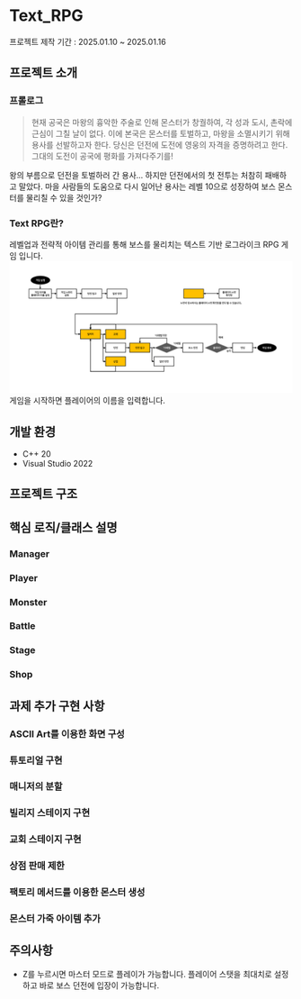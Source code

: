 # Text_RPG
프로젝트 제작 기간 : 2025.01.10 ~ 2025.01.16


## 프로젝트 소개


### 프롤로그
> 현재 공국은 마왕의 흉악한 주술로 인해 몬스터가 창궐하여, 각 성과 도시, 촌락에 근심이 그칠 날이 없다. 이에 본국은 몬스터를 토벌하고, 마왕을 소멸시키기 위해 용사를 선발하고자 한다. 당신은 던전에 도전에 영웅의 자격을 증명하려고 한다. 그대의 도전이 공국에 평화를 가져다주기를!


왕의 부름으로 던전을 토벌하러 간 용사...
하지만 던전에서의 첫 전투는 처참히 패배하고 말았다.
마을 사람들의 도움으로 다시 일어난 용사는 레벨 10으로 성장하여 보스 몬스터를 물리칠 수 있을 것인가?

### Text RPG란?
레벨업과 전략적 아이템 관리를 통해 보스를 물리치는 텍스트 기반 로그라이크 RPG 게임 입니다.
![GameStructureDiagram](https://github.com/solie75/Text_RPG/blob/main/Game%20Structure%20Diagram.png)
게임을 시작하면 플레이어의 이름을 입력합니다.

## 개발 환경
* C++ 20
* Visual Studio 2022

## 프로젝트 구조


## 핵심 로직/클래스 설명
### Manager
### Player
### Monster
### Battle
### Stage
### Shop

## 과제 추가 구현 사항
### ASCII Art를 이용한 화면 구성
### 튜토리얼 구현
### 매니저의 분할
### 빌리지 스테이지 구현
### 교회 스테이지 구현
### 상점 판매 제한
### 팩토리 메서드를 이용한 몬스터 생성
### 몬스터 가죽 아이템 추가

## 주의사항
* Z를 누르시면 마스터 모드로 플레이가 가능합니다. 플레이어 스탯을 최대치로 설정하고 바로 보스 던전에 입장이 가능합니다.
